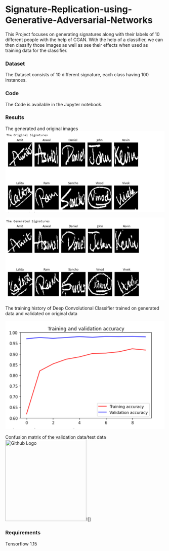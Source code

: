 # Signature-Replication-using-Generative-Adversarial-Networks

This Project focuses on generating signatures along with their labels of 10 different people with the help of CGAN. With the help of a classifier, we can then classify those images as well as see their effects when used as training data for the classifier.

### Dataset
The Dataset consists of 10 different signature, each class having 100 instances.

### Code
The Code is available in the Jupyter notebook.

### Results
The generated and original images
![](Images/Original_Images.PNG)

![](Images/Generated_Images.PNG)

The training history of Deep Convolutional Classifier trained on generated data and validated on original data

![](Images/Training_History.PNG)

Confusion matrix of the validation data/test data
<img src="https://Vivek-23-Titan.github.com/Images/GAN_Confusion_Matrix.PNG" width="256" height="256" title="Github Logo">![]


### Requirements
Tensorflow 1.15
